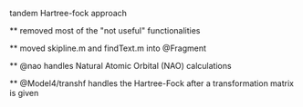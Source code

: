 tandem Hartree-fock approach

** removed most of the "not useful" functionalities

** moved skipline.m and findText.m into @Fragment

** @nao handles Natural Atomic Orbital (NAO) calculations

** @Model4/transhf handles the Hartree-Fock after a transformation matrix is given

